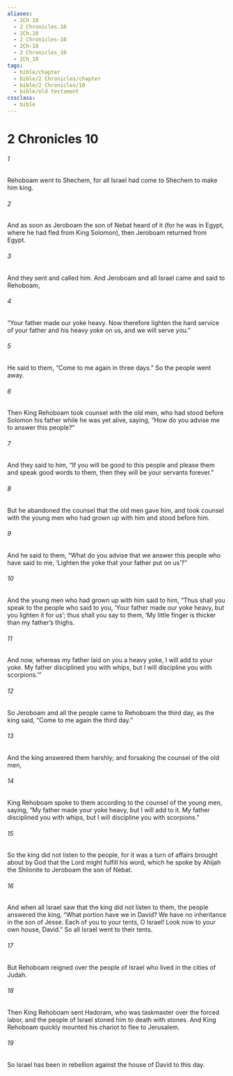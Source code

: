 ```yaml
---
aliases:
  - 2Ch 10
  - 2 Chronicles.10
  - 2Ch.10
  - 2 Chronicles-10
  - 2Ch-10
  - 2 Chronicles_10
  - 2Ch_10
tags:
  - bible/chapter
  - bible/2 Chronicles/chapter
  - bible/2 Chronicles/10
  - bible/old testament
cssclass:
  - bible
---
```


# 2 Chronicles 10

###### 1
Rehoboam went to Shechem, for all Israel had come to Shechem to make him king.
###### 2
And as soon as Jeroboam the son of Nebat heard of it (for he was in Egypt, where he had fled from King Solomon), then Jeroboam returned from Egypt.
###### 3
And they sent and called him. And Jeroboam and all Israel came and said to Rehoboam,
###### 4
“Your father made our yoke heavy. Now therefore lighten the hard service of your father and his heavy yoke on us, and we will serve you.”
###### 5
He said to them, “Come to me again in three days.” So the people went away.
###### 6
Then King Rehoboam took counsel with the old men, who had stood before Solomon his father while he was yet alive, saying, “How do you advise me to answer this people?”
###### 7
And they said to him, “If you will be good to this people and please them and speak good words to them, then they will be your servants forever.”
###### 8
But he abandoned the counsel that the old men gave him, and took counsel with the young men who had grown up with him and stood before him.
###### 9
And he said to them, “What do you advise that we answer this people who have said to me, ‘Lighten the yoke that your father put on us’?”
###### 10
And the young men who had grown up with him said to him, “Thus shall you speak to the people who said to you, ‘Your father made our yoke heavy, but you lighten it for us’; thus shall you say to them, ‘My little finger is thicker than my father’s thighs.
###### 11
And now, whereas my father laid on you a heavy yoke, I will add to your yoke. My father disciplined you with whips, but I will discipline you with scorpions.’”
###### 12
So Jeroboam and all the people came to Rehoboam the third day, as the king said, “Come to me again the third day.”
###### 13
And the king answered them harshly; and forsaking the counsel of the old men,
###### 14
King Rehoboam spoke to them according to the counsel of the young men, saying, “My father made your yoke heavy, but I will add to it. My father disciplined you with whips, but I will discipline you with scorpions.”
###### 15
So the king did not listen to the people, for it was a turn of affairs brought about by God that the Lord might fulfill his word, which he spoke by Ahijah the Shilonite to Jeroboam the son of Nebat.
###### 16
And when all Israel saw that the king did not listen to them, the people answered the king, “What portion have we in David? We have no inheritance in the son of Jesse. Each of you to your tents, O Israel! Look now to your own house, David.” So all Israel went to their tents.
###### 17
But Rehoboam reigned over the people of Israel who lived in the cities of Judah.
###### 18
Then King Rehoboam sent Hadoram, who was taskmaster over the forced labor, and the people of Israel stoned him to death with stones. And King Rehoboam quickly mounted his chariot to flee to Jerusalem.
###### 19
So Israel has been in rebellion against the house of David to this day.


